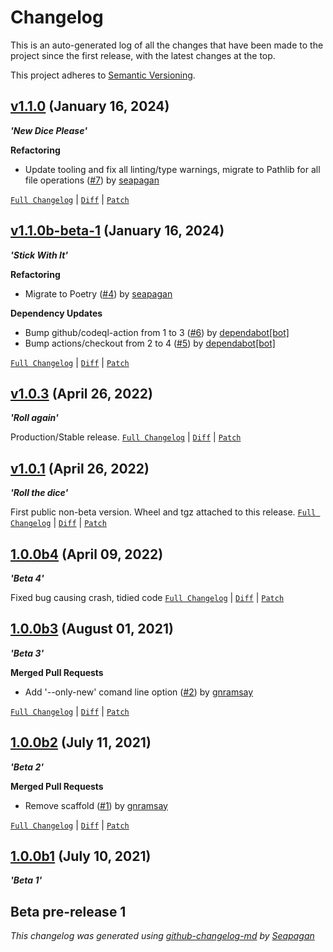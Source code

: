 # Changelog

This is an auto-generated log of all the changes that have been made to the
project since the first release, with the latest changes at the top.

This project adheres to [Semantic Versioning](https://semver.org/spec/v2.0.0.html).

## [v1.1.0](https://github.com/gnramsay/oots-get/releases/tag/v1.1.0) (January 16, 2024)

**_'New Dice Please'_**

**Refactoring**

- Update tooling and fix all linting/type warnings, migrate to Pathlib for all file operations ([#7](https://github.com/gnramsay/oots-get/pull/7)) by [seapagan](https://github.com/seapagan)

[`Full Changelog`](https://github.com/gnramsay/oots-get/compare/v1.1.0b-beta-1...v1.1.0) | [`Diff`](https://github.com/gnramsay/oots-get/compare/v1.1.0b-beta-1...v1.1.0.diff) | [`Patch`](https://github.com/gnramsay/oots-get/compare/v1.1.0b-beta-1...v1.1.0.patch)

## [v1.1.0b-beta-1](https://github.com/gnramsay/oots-get/releases/tag/v1.1.0b-beta-1) (January 16, 2024)

**_'Stick With It'_**

**Refactoring**

- Migrate to Poetry ([#4](https://github.com/gnramsay/oots-get/pull/4)) by [seapagan](https://github.com/seapagan)

**Dependency Updates**

- Bump github/codeql-action from 1 to 3 ([#6](https://github.com/gnramsay/oots-get/pull/6)) by [dependabot[bot]](https://github.com/apps/dependabot)
- Bump actions/checkout from 2 to 4 ([#5](https://github.com/gnramsay/oots-get/pull/5)) by [dependabot[bot]](https://github.com/apps/dependabot)

[`Full Changelog`](https://github.com/gnramsay/oots-get/compare/v1.0.3...v1.1.0b-beta-1) | [`Diff`](https://github.com/gnramsay/oots-get/compare/v1.0.3...v1.1.0b-beta-1.diff) | [`Patch`](https://github.com/gnramsay/oots-get/compare/v1.0.3...v1.1.0b-beta-1.patch)

## [v1.0.3](https://github.com/gnramsay/oots-get/releases/tag/v1.0.3) (April 26, 2022)

**_'Roll again'_**

Production/Stable release.
[`Full Changelog`](https://github.com/gnramsay/oots-get/compare/v1.0.1...v1.0.3) | [`Diff`](https://github.com/gnramsay/oots-get/compare/v1.0.1...v1.0.3.diff) | [`Patch`](https://github.com/gnramsay/oots-get/compare/v1.0.1...v1.0.3.patch)

## [v1.0.1](https://github.com/gnramsay/oots-get/releases/tag/v1.0.1) (April 26, 2022)

**_'Roll the dice'_**

First public non-beta version.
Wheel and tgz attached to this release.
[`Full Changelog`](https://github.com/gnramsay/oots-get/compare/1.0.0b4...v1.0.1) | [`Diff`](https://github.com/gnramsay/oots-get/compare/1.0.0b4...v1.0.1.diff) | [`Patch`](https://github.com/gnramsay/oots-get/compare/1.0.0b4...v1.0.1.patch)

## [1.0.0b4](https://github.com/gnramsay/oots-get/releases/tag/1.0.0b4) (April 09, 2022)

**_'Beta 4'_**

Fixed bug causing crash, tidied code
[`Full Changelog`](https://github.com/gnramsay/oots-get/compare/1.0.0b3...1.0.0b4) | [`Diff`](https://github.com/gnramsay/oots-get/compare/1.0.0b3...1.0.0b4.diff) | [`Patch`](https://github.com/gnramsay/oots-get/compare/1.0.0b3...1.0.0b4.patch)

## [1.0.0b3](https://github.com/gnramsay/oots-get/releases/tag/1.0.0b3) (August 01, 2021)

**_'Beta 3'_**

**Merged Pull Requests**

- Add '--only-new' comand line option ([#2](https://github.com/gnramsay/oots-get/pull/2)) by [gnramsay](https://github.com/gnramsay)

[`Full Changelog`](https://github.com/gnramsay/oots-get/compare/1.0.0b2...1.0.0b3) | [`Diff`](https://github.com/gnramsay/oots-get/compare/1.0.0b2...1.0.0b3.diff) | [`Patch`](https://github.com/gnramsay/oots-get/compare/1.0.0b2...1.0.0b3.patch)

## [1.0.0b2](https://github.com/gnramsay/oots-get/releases/tag/1.0.0b2) (July 11, 2021)

**_'Beta 2'_**

**Merged Pull Requests**

- Remove scaffold ([#1](https://github.com/gnramsay/oots-get/pull/1)) by [gnramsay](https://github.com/gnramsay)

[`Full Changelog`](https://github.com/gnramsay/oots-get/compare/1.0.0b1...1.0.0b2) | [`Diff`](https://github.com/gnramsay/oots-get/compare/1.0.0b1...1.0.0b2.diff) | [`Patch`](https://github.com/gnramsay/oots-get/compare/1.0.0b1...1.0.0b2.patch)

## [1.0.0b1](https://github.com/gnramsay/oots-get/releases/tag/1.0.0b1) (July 10, 2021)

**_'Beta 1'_**

Beta pre-release 1
---

*This changelog was generated using [github-changelog-md](http://changelog.seapagan.net/) by [Seapagan](https://github.com/seapagan)*
